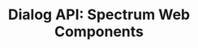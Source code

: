 ---
layout: api.njk
title: 'Dialog API: Spectrum Web Components'
displayName: Dialog
componentName: dialog
tags:
  - component-api
---